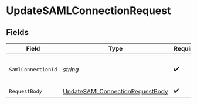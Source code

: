 # UpdateSAMLConnectionRequest


## Fields

| Field                                                                                         | Type                                                                                          | Required                                                                                      | Description                                                                                   | Example                                                                                       |
| --------------------------------------------------------------------------------------------- | --------------------------------------------------------------------------------------------- | --------------------------------------------------------------------------------------------- | --------------------------------------------------------------------------------------------- | --------------------------------------------------------------------------------------------- |
| `SamlConnectionId`                                                                            | *string*                                                                                      | :heavy_check_mark:                                                                            | The ID of the SAML Connection to update                                                       | saml_conn_123_update                                                                          |
| `RequestBody`                                                                                 | [UpdateSAMLConnectionRequestBody](../../Models/Operations/UpdateSAMLConnectionRequestBody.md) | :heavy_check_mark:                                                                            | N/A                                                                                           |                                                                                               |
